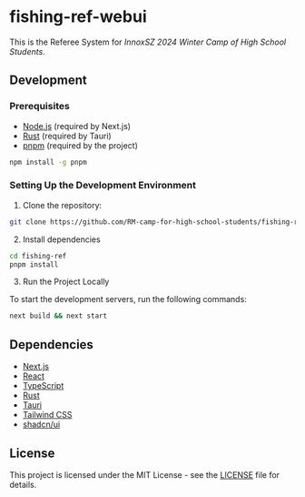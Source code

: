 # fishing-ref-webui

This is the Referee System for *InnoxSZ 2024 Winter Camp of High School Students*.

## Development

### Prerequisites
- [Node.js](https://nodejs.org/) (required by Next.js)
- [Rust](https://www.rust-lang.org/) (required by Tauri)
- [pnpm](https://pnpm.io/) (required by the project)
```bash
npm install -g pnpm
```

### Setting Up the Development Environment

1. Clone the repository:

```bash
git clone https://github.com/RM-camp-for-high-school-students/fishing-ref.git
```
2. Install dependencies

```bash
cd fishing-ref
pnpm install
```
3. Run the Project Locally

To start the development servers, run the following commands:

```bash
next build && next start
```
## Dependencies
- [Next.js](https://nextjs.org/)
- [React](https://reactjs.org/)
- [TypeScript](https://www.typescriptlang.org/)
- [Rust](https://www.rust-lang.org/)
- [Tauri](https://tauri.app/)
- [Tailwind CSS](https://tailwindcss.com/)
- [shadcn/ui](https://github.com/shadcn-ui/ui)
## License

This project is licensed under the MIT License - see the [LICENSE](LICENSE) file for details.

